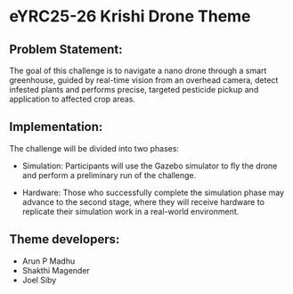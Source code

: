 # eYRC25-26 Krishi Drone Theme

## Problem Statement:
The goal of this challenge is to navigate a nano drone through a smart greenhouse, guided by real-time vision from an overhead camera, detect infested plants and performs precise, targeted pesticide pickup and application to affected crop areas.

## Implementation:
The challenge will be divided into two phases:
- Simulation: Participants will use the Gazebo simulator to fly the drone and perform a preliminary run of the challenge.

- Hardware: Those who successfully complete the simulation phase may advance to the second stage, where they will receive hardware to replicate their simulation work in a real-world environment.

## Theme developers:
- Arun P Madhu
- Shakthi Magender
- Joel Siby
